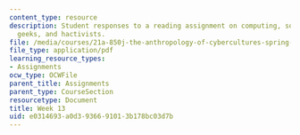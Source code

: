 ```yaml
---
content_type: resource
description: Student responses to a reading assignment on computing, social movements,
  geeks, and hactivists.
file: /media/courses/21a-850j-the-anthropology-of-cybercultures-spring-2009/e0314693a0d3936691013b178bc03d7b_MIT21A_850Js09_week13.pdf
file_type: application/pdf
learning_resource_types:
- Assignments
ocw_type: OCWFile
parent_title: Assignments
parent_type: CourseSection
resourcetype: Document
title: Week 13
uid: e0314693-a0d3-9366-9101-3b178bc03d7b
---
```

